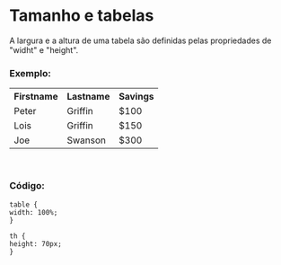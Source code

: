 <h1>Tamanho e tabelas</h1>
<p>
A largura e a altura de uma tabela são definidas pelas propriedades de "widht" e "height".
</p>
<h3>Exemplo:</h3>
<table width:100%>
  <tbody><tr>
  <th height:70px>Firstname</th>
  <th height:70px>Lastname</th>
  <th height:70px>Savings</th>
  </tr>
  <tr>
  <td>Peter</td>
  <td>Griffin</td>
  <td>$100</td>
  </tr>
  <tr>
  <td>Lois</td>
  <td>Griffin</td>
  <td>$150</td>
  </tr>
  <tr>
  <td>Joe</td>
  <td>Swanson</td>
  <td>$300</td>
  </tr>
</tbody></table>
<br/>
<h3>Código:</h3>

    table {
    width: 100%;
    }

    th {
    height: 70px;
    }

